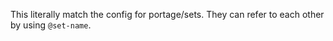 This literally match the config for portage/sets. They can refer to each other by using ``@set-name``.
